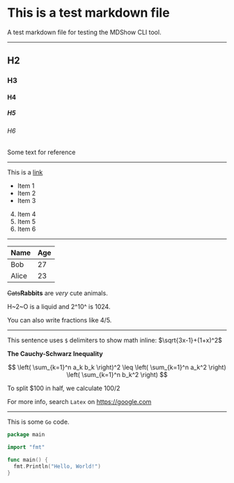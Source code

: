 # This is a test markdown file

A test markdown file for testing the MDShow CLI tool.

---

## H2

### H3

#### H4

##### H5

###### H6

Some text for reference

---

This is a [link](http://example.com)

- Item 1
- Item 2
- Item 3

4. Item 4
5. Item 5
6. Item 6

---

| Name  | Age |
| ----- | --- |
| Bob   | 27  |
| Alice | 23  |

~~Cats~~**Rabbits** are _very_ cute animals.

H~2~O is a liquid and 2^10^ is 1024.

You can also write fractions like 4/5.

---

This sentence uses `$` delimiters to show math inline: $\sqrt{3x-1}+(1+x)^2$

**The Cauchy-Schwarz Inequality**

$$
\left( \sum_{k=1}^n a_k b_k \right)^2 \leq \left( \sum_{k=1}^n a_k^2 \right) \left( \sum_{k=1}^n b_k^2 \right)
$$

To split \$100 in half, we calculate $100/2$

For more info, search `Latex` on https://google.com

---

This is some `Go` code.

```go
package main

import "fmt"

func main() {
  fmt.Println("Hello, World!")
}
```
